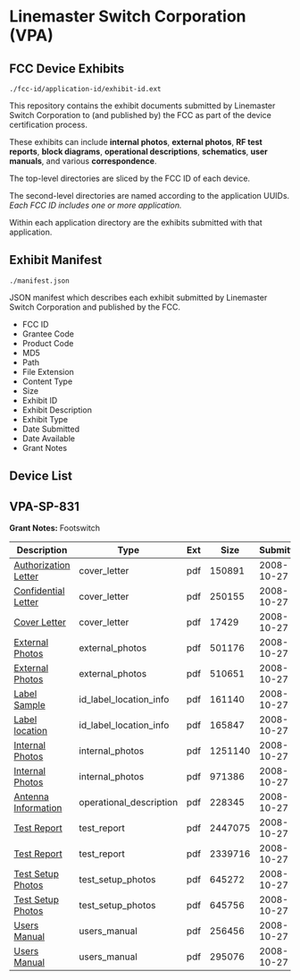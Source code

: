 # Linemaster Switch Corporation (VPA)
## FCC Device Exhibits

```
./fcc-id/application-id/exhibit-id.ext
```

This repository contains the exhibit documents submitted by Linemaster Switch Corporation to (and published by) the FCC as part of the device certification process.

These exhibits can include **internal photos**, **external photos**, **RF test reports**, **block diagrams**, **operational descriptions**, **schematics**, **user manuals**, and various **correspondence**.

The top-level directories are sliced by the FCC ID of each device.

The second-level directories are named according to the application UUIDs. *Each FCC ID includes one or more application.*

Within each application directory are the exhibits submitted with that application. 

## Exhibit Manifest

```
./manifest.json
```

JSON manifest which describes each exhibit submitted by Linemaster Switch Corporation and published by the FCC.

- FCC ID
- Grantee Code
- Product Code
- MD5
- Path
- File Extension
- Content Type
- Size
- Exhibit ID
- Exhibit Description
- Exhibit Type
- Date Submitted
- Date Available
- Grant Notes

## Device List
## VPA-SP-831
**Grant Notes:** Footswitch

| Description | Type | Ext | Size | Submitted | Available |
| ----------- | ---- | --- | ---- | --------- | --------- |
| [Authorization Letter](VPA-SP-831/fbafc6a5bbda587f59df4d7ca9e96a66/1021762.pdf) | cover_letter | pdf | 150891 | 2008-10-27 | 2008-11-03 |
| [Confidential Letter](VPA-SP-831/fbafc6a5bbda587f59df4d7ca9e96a66/1021763.pdf) | cover_letter | pdf | 250155 | 2008-10-27 | 2008-11-03 |
| [Cover Letter](VPA-SP-831/fbafc6a5bbda587f59df4d7ca9e96a66/1021774.pdf) | cover_letter | pdf | 17429 | 2008-10-27 | 2008-11-03 |
| [External Photos](VPA-SP-831/fbafc6a5bbda587f59df4d7ca9e96a66/1021764.pdf) | external_photos | pdf | 501176 | 2008-10-27 | 2008-11-03 |
| [External Photos](VPA-SP-831/fbafc6a5bbda587f59df4d7ca9e96a66/1021769.pdf) | external_photos | pdf | 510651 | 2008-10-27 | 2008-11-03 |
| [Label Sample](VPA-SP-831/fbafc6a5bbda587f59df4d7ca9e96a66/1021768.pdf) | id_label_location_info | pdf | 161140 | 2008-10-27 | 2008-11-03 |
| [Label location](VPA-SP-831/fbafc6a5bbda587f59df4d7ca9e96a66/1021773.pdf) | id_label_location_info | pdf | 165847 | 2008-10-27 | 2008-11-03 |
| [Internal Photos](VPA-SP-831/fbafc6a5bbda587f59df4d7ca9e96a66/1021765.pdf) | internal_photos | pdf | 1251140 | 2008-10-27 | 2008-11-03 |
| [Internal Photos](VPA-SP-831/fbafc6a5bbda587f59df4d7ca9e96a66/1021770.pdf) | internal_photos | pdf | 971386 | 2008-10-27 | 2008-11-03 |
| [Antenna Information](VPA-SP-831/fbafc6a5bbda587f59df4d7ca9e96a66/668546.pdf) | operational_description | pdf | 228345 | 2008-10-27 | 2008-11-03 |
| [Test Report](VPA-SP-831/fbafc6a5bbda587f59df4d7ca9e96a66/1021759.pdf) | test_report | pdf | 2447075 | 2008-10-27 | 2008-11-03 |
| [Test Report](VPA-SP-831/fbafc6a5bbda587f59df4d7ca9e96a66/1021760.pdf) | test_report | pdf | 2339716 | 2008-10-27 | 2008-11-03 |
| [Test Setup Photos](VPA-SP-831/fbafc6a5bbda587f59df4d7ca9e96a66/1021766.pdf) | test_setup_photos | pdf | 645272 | 2008-10-27 | 2008-11-03 |
| [Test Setup Photos](VPA-SP-831/fbafc6a5bbda587f59df4d7ca9e96a66/1021771.pdf) | test_setup_photos | pdf | 645756 | 2008-10-27 | 2008-11-03 |
| [Users Manual](VPA-SP-831/fbafc6a5bbda587f59df4d7ca9e96a66/1021767.pdf) | users_manual | pdf | 256456 | 2008-10-27 | 2008-11-03 |
| [Users Manual](VPA-SP-831/fbafc6a5bbda587f59df4d7ca9e96a66/1021772.pdf) | users_manual | pdf | 295076 | 2008-10-27 | 2008-11-03 |
